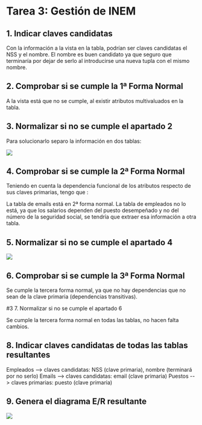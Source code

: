 
# Tarea 3: Gestión de INEM

## 1. Indicar claves candidatas

Con la información a la vista en la tabla, podrían ser claves candidatas el NSS y el nombre. El nombre es buen candidato ya que seguro que terminaría por dejar de serlo al introducirse una nueva tupla con el mismo nombre.

## 2. Comprobar si se cumple la 1ª Forma Normal

A la vista está que no se cumple, al existir atributos multivaluados en la tabla.

## 3. Normalizar si no se cumple el apartado 2

Para solucionarlo separo la información en dos tablas:

<img src="tarea3.1.png">

## 4. Comprobar si se cumple la 2ª Forma Normal

Teniendo en cuenta la dependencia funcional de los atributos respecto de sus claves primarias, tengo que :

La tabla de emails está en 2ª forma normal.
La tabla de empleados no lo está, ya que los salarios dependen del puesto desempeñado y no del número de la seguridad social, se tendría que extraer esa información a otra tabla.

## 5. Normalizar si no se cumple el apartado 4

<img src="tarea3.2.png">

## 6. Comprobar si se cumple la 3ª Forma Normal

Se cumple la tercera forma normal, ya que no hay dependencias que no sean de la clave primaria (dependencias  transitivas).

#3 7. Normalizar si no se cumple el apartado 6

Se cumple la tercera forma normal en todas las  tablas, no hacen falta cambios.

## 8. Indicar claves candidatas de todas las tablas resultantes

Empleados --> claves candidatas: NSS (clave primaria), nombre (terminará por no serlo)
Emails --> claves candidatas: email (clave primaria)
Puestos --> claves primarias: puesto (clave primaria)

## 9. Genera el diagrama E/R resultante

<img src="tarea3.3.png">
